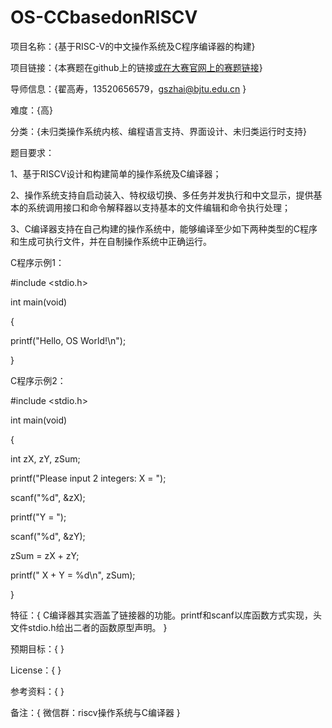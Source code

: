 # OS-CCbasedonRISCV

项目名称：{基于RISC-V的中文操作系统及C程序编译器的构建} 

项目链接：{本赛题在github上的链接[或在大赛官网上的赛题链接](https://github.com/gsZhongHuaXiaoZi/OS-CCbasedonRISCV)}

导师信息：{翟高寿，13520656579，gszhai@bjtu.edu.cn }

难度：{高}

分类：{未归类操作系统内核、编程语言支持、界面设计、未归类运行时支持}

题目要求：

1、基于RISCV设计和构建简单的操作系统及C编译器；

2、操作系统支持自启动装入、特权级切换、多任务并发执行和中文显示，提供基本的系统调用接口和命令解释器以支持基本的文件编辑和命令执行处理；

3、C编译器支持在自己构建的操作系统中，能够编译至少如下两种类型的C程序和生成可执行文件，并在自制操作系统中正确运行。

C程序示例1：

#include <stdio.h>

int main(void)

{

 printf("Hello, OS World!\n");
 
}

C程序示例2：

#include <stdio.h>

int main(void)

{

 int zX, zY, zSum;
 
 printf("Please input 2 integers: X = ");
 
 scanf("%d", &zX);

 printf("Y = ");
 
 scanf("%d", &zY);
 
 zSum = zX + zY;
 
 printf(" X + Y = %d\n", zSum);
 
}

特征：{ C编译器其实涵盖了链接器的功能。printf和scanf以库函数方式实现，头文件stdio.h给出二者的函数原型声明。 }

预期目标：{ }

License：{ }

参考资料：{ }

备注：{ 微信群：riscv操作系统与C编译器 }
